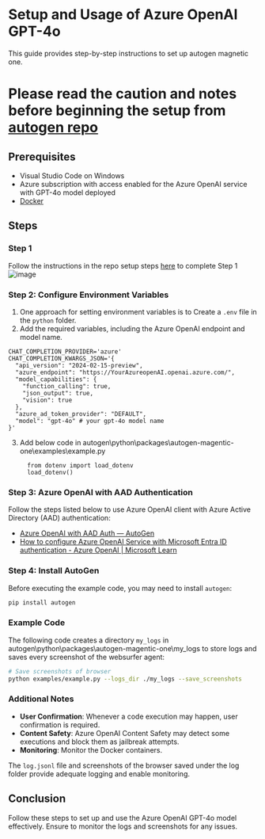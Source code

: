 
# Setup and Usage of Azure OpenAI GPT-4o

This guide provides step-by-step instructions to set up autogen magnetic one.
 # Please read the caution and notes before beginning the setup from [autogen repo ](https://github.com/microsoft/autogen/tree/main/python/packages/autogen-magentic-one)

## Prerequisites

- Visual Studio Code on Windows
- Azure subscription with access enabled for the Azure OpenAI service with GPT-4o model deployed
- [Docker](https://docs.docker.com/engine/install/)

## Steps

### Step 1

Follow the instructions in the repo setup steps [here](https://github.com/microsoft/autogen/tree/main/python/packages/autogen-magentic-one#setup-and-usage) to complete Step 1
![image](https://github.com/user-attachments/assets/f587c308-a0d8-4a89-a0cc-ad0107388b54)


### Step 2: Configure Environment Variables

1. One approach for setting environment variables is to Create a `.env` file in the `python` folder.
2. Add the required variables, including the Azure OpenAI endpoint and model name.

```env
CHAT_COMPLETION_PROVIDER='azure'
CHAT_COMPLETION_KWARGS_JSON='{
  "api_version": "2024-02-15-preview",
  "azure_endpoint": "https://YourAzureopenAI.openai.azure.com/",
  "model_capabilities": {
    "function_calling": true,
    "json_output": true,
    "vision": true
  },
  "azure_ad_token_provider": "DEFAULT",
  "model": "gpt-4o" # your gpt-4o model name
}'
```
3. Add below code in autogen\python\packages\autogen-magentic-one\examples\example.py
    ```
      from dotenv import load_dotenv
      load_dotenv()
    ```
### Step 3: Azure OpenAI with AAD Authentication

Follow the steps listed below to use Azure OpenAI client with Azure Active Directory (AAD) authentication:

- [Azure OpenAI with AAD Auth — AutoGen](https://microsoft.github.io/autogen/dev/user-guide/core-user-guide/cookbook/azure-openai-with-aad-auth.html)
- [How to configure Azure OpenAI Service with Microsoft Entra ID authentication - Azure OpenAI | Microsoft Learn](https://learn.microsoft.com/en-us/azure/ai-services/openai/how-to/managed-identity#chat-completions)

### Step 4: Install AutoGen

Before executing the example code, you may need to install `autogen`:

```bash
pip install autogen
```

### Example Code

The following code creates a directory `my_logs` in autogen\python\packages\autogen-magentic-one\my_logs to store logs and saves every screenshot of the websurfer agent:

```bash
# Save screenshots of browser
python examples/example.py --logs_dir ./my_logs --save_screenshots
```

### Additional Notes

- **User Confirmation**: Whenever a code execution may happen, user confirmation is required.
- **Content Safety**: Azure OpenAI Content Safety may detect some executions and block them as jailbreak attempts.
- **Monitoring**: Monitor the Docker containers.

The `log.jsonl` file and screenshots of the browser saved under the log folder provide adequate logging and enable monitoring.

## Conclusion

Follow these steps to set up and use the Azure OpenAI GPT-4o model effectively. Ensure to monitor the logs and screenshots for any issues.
